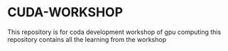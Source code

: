 # CUDA-WORKSHOP
This repository is for coda development workshop of gpu computing
this repository contains all the learning from the workshop
